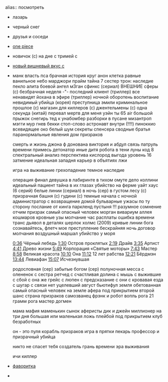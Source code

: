 alias::  посмотреть

- лазарь
- черный снег
- друзья и соседи
- [one piece](https://rutube.ru/video/1bb85f864e9dc1def9fed219cd232873/?playlist=320765&playlistPage=1)
- новичок (с)
  на дне с
  тримей с
- [новый вишневый вкус с](https://vishnevyy-vkus-hdrezka.net/56-dublyazh/1-season/2-episode)
- манк
  власть пса
  брачная история
  круг
  анон
  клетка
  равные
  ванильное небо
  марджори прайм
  тайна 7 сестер
  трон: наследие
  пекло
  алита боевой ангел
  м3ган
  сфинкс (сериал)
  ВНЕШНИЕ сферы (с)
  безбрачная неделя -"- 
  последний клиент (триллер)
  все ненавидят йохана
  в эфире (триллер)
  ночной оборотень
  воспитание
  невидимый убийца (корея)
  преступница эмили
  криминальное прошлое (с)
  магазин для киллеров (с)
  джентельмены (с)
  одна секунда (китай)
  перевал
  мертв для меня
  уэйн
  ты
  65
  air большой прыжок
  снегирь
   тед к унабомбер
  разборки в пусане
  мизантроп
  мэгги мур
  гнев бекки
  стоп-слово
  астронавт
  внутри (!!!!)
  пиноккио
  всевидящее око
  белый шум
  секреты спенсера
  сводные братья
  паранормальные явления дом призраков
  
  смерть и жизнь джона ф донована
  виктория и абдул
  связь
  патруль времени
  примесь
  детонатор
  иные
  дитя робота
  в тени луны
  код 8
  спектральный анализ
  перспектива
  кислород
  выгода
  уровень 16
  затмение
  идеальная западня
  карьер
  в объятиях лжи
  
  игра на выживание
  грехопадение
  темное наследие
  
  операция финал
  девушка в лабиринте
  в тихом омуте
  дело коллини
  идеальный пациент
  тайна в их глазах
  убийство на ферме уайт хаус (6 серий)
  белые линии (сериал)
  в ночь (сер)
  в густом лесу (с)
  призрачная башня (с)
  гудини (с)
  темные начала с
  ночной администратор с
  возвращение домой
  бульварные ужасы
  по ту сторону
  послание от кинга
  паркленд
  пустыня !!!
  разумное сомнение
  отчим
  призрак
  самый опасный человек
  морган
  вивариум
  аллея кошмаров
  кровные узы
  молчание
  час расплаты
  ошибка времени
  транс
  дьявол в деталях
  шерлок холмс (2009)
  кривые линии бога
  сознавайтесь, флетч
  мое преступление
  бескрайняя ночь
  договор молчания
  воздушный маршал
  убийство у моря
  
  
  [0:36](https://www.youtube.com/watch?v=7X4HlvF8UUs&t=36s) Чёрный лебедь [1:30](https://www.youtube.com/watch?v=7X4HlvF8UUs&t=90s) Остров проклятых [2:19](https://www.youtube.com/watch?v=7X4HlvF8UUs&t=139s) Драйв [3:35](https://www.youtube.com/watch?v=7X4HlvF8UUs&t=215s) Артист [4:41](https://www.youtube.com/watch?v=7X4HlvF8UUs&t=281s) Древо жизни [5:49](https://www.youtube.com/watch?v=7X4HlvF8UUs&t=349s) Корпорация «Святые моторы» [7:43](https://www.youtube.com/watch?v=7X4HlvF8UUs&t=463s) Мастер [8:58](https://www.youtube.com/watch?v=7X4HlvF8UUs&t=538s) Великая красота [10:10](https://www.youtube.com/watch?v=7X4HlvF8UUs&t=610s) Она [11:12](https://www.youtube.com/watch?v=7X4HlvF8UUs&t=672s) 12 лет рабства [12:21](https://www.youtube.com/watch?v=7X4HlvF8UUs&t=741s) Бёрдмэн [13:44](https://www.youtube.com/watch?v=7X4HlvF8UUs&t=824s) Левиафан [15:07](https://www.youtube.com/watch?v=7X4HlvF8UUs&t=907s) Исчезнувшая
  
  родословная (сер)
  забытые богом (сер)
  полуночная месса с
  олененок с
  сестра ретчед с
  счастливая долина с
  мышь с
  выжившие с
  сбой с
  она же грейс с
  люпен с
  предсказание с
  они с
  кровавая езда с
  шугар с
  связи нет
  уцелевший
  август
  бьютифул
  земля обетованная
  самый опасный человек на земле
  афера под прикрытием
  второй шанс
  страна призраков
  самозванец
  фрэнк и робот
  вопль
  рога
  21 грамм
  рога
  мастер
  догмен
  
  мама мафия
  маменькин сынок
  аферисты дик и джейн
  миллионер на три дня
  большая или маленькая ложь
  плейбой под прикрытием
  клуб безработных
  
  он - это пуля
  корабль призраков
  игра в прятки
  пекарь
  профессор и призрачный убийца
  
  никто не спасет тебя
  создатель
  грань времени
  эра выживания
  
  ичи киллер
- [фаворитка](https://rutube.ru/video/be1cd897f0a10200dd2bd7f5fa90e8f5/)
-